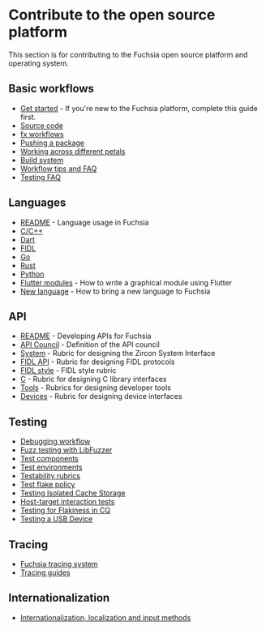 # Contribute to the open source platform

This section is for contributing to the Fuchsia open source platform and
operating system.

## Basic workflows

 - [Get started](/docs/get-started/README.md) - If you're new to the Fuchsia
   platform, complete this guide first.
 - [Source code](/docs/get-started/get_fuchsia_source.md)
 - [fx workflows](build/fx.md)
 - [Pushing a package](/docs/concepts/packages/package_update.md)
 - [Working across different petals](source_code/working_across_petals.md)
 - [Build system](/docs/development/build/concepts/build_system/index.md)
 - [Workflow tips and FAQ](source_code/workflow_tips_and_faq.md)
 - [Testing FAQ](testing/faq.md)

## Languages

 - [README](languages/README.md) - Language usage in Fuchsia
 - [C/C++](languages/c-cpp/README.md)
 - [Dart](languages/dart/README.md)
 - [FIDL](languages/fidl/README.md)
 - [Go](languages/go/README.md)
 - [Rust](languages/rust/README.md)
 - [Python](languages/python/README.md)
 - [Flutter modules](languages/dart/mods.md) - How to write a graphical module
   using Flutter
 - [New language](languages/new/README.md) - How to bring a new language to Fuchsia

## API

 - [README](/docs/development/api/README.md) - Developing APIs for Fuchsia
 - [API Council](/docs/contribute/governance/api_council.md) - Definition of the API council
 - [System](/docs/development/api/system.md) - Rubric for designing the Zircon System Interface
 - [FIDL API][fidl-api] - Rubric for designing FIDL protocols
 - [FIDL style][fidl-style] - FIDL style rubric
 - [C](/docs/development/api/c.md) - Rubric for designing C library interfaces
 - [Tools](/docs/development/api/tools.md) - Rubrics for designing developer tools
 - [Devices](/docs/development/api/device_interfaces.md) - Rubric for designing device interfaces

## Testing

 - [Debugging workflow](/docs/development/debugging/debugging.md)
 - [Fuzz testing with LibFuzzer](/docs/development/testing/fuzzing/overview.md)
 - [Test components](/docs/concepts/testing/v1_test_component.md)
 - [Test environments](/docs/contribute/testing/environments.md)
 - [Testability rubrics](/docs/development/testing/testability_rubric.md)
 - [Test flake policy](/docs/development/testing/test_flake_policy.md)
 - [Testing Isolated Cache Storage](/docs/concepts/testing/testing_isolated_cache_storage.md)
 - [Host-target interaction tests](/docs/development/testing/host_target_interaction_tests.md)
 - [Testing for Flakiness in CQ](/docs/development/testing/testing_for_flakiness_in_cq.md)
 - [Testing a USB Device](/docs/development/testing/testing_usb_device.md)

## Tracing

 - [Fuchsia tracing system](/docs/concepts/kernel/tracing-system.md)
 - [Tracing guides](/docs/development/tracing/README.md)

## Internationalization

 - [Internationalization, localization and input methods](internationalization/README.md)

[fidl-style]: /docs/development/languages/fidl/guides/style.md
[fidl-api]: /docs/development/api/fidl.md
